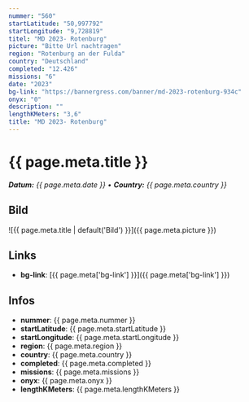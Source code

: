 ```yaml
---
nummer: "560"
startLatitude: "50,997792"
startLongitude: "9,728819"
titel: "MD 2023- Rotenburg"
picture: "Bitte Url nachtragen"
region: "Rotenburg an der Fulda"
country: "Deutschland"
completed: "12.426"
missions: "6"
date: "2023"
bg-link: "https://bannergress.com/banner/md-2023-rotenburg-934c"
onyx: "0"
description: ""
lengthKMeters: "3,6"
title: "MD 2023- Rotenburg"
---
```


# {{ page.meta.title }}
_**Datum:** {{ page.meta.date }} • **Country:** {{ page.meta.country }}_

## Bild
![{{ page.meta.title | default('Bild') }}]({{ page.meta.picture }})

## Links
- **bg-link**: [{{ page.meta['bg-link'] }}]({{ page.meta['bg-link'] }})

## Infos
- **nummer**: {{ page.meta.nummer }}
- **startLatitude**: {{ page.meta.startLatitude }}
- **startLongitude**: {{ page.meta.startLongitude }}
- **region**: {{ page.meta.region }}
- **country**: {{ page.meta.country }}
- **completed**: {{ page.meta.completed }}
- **missions**: {{ page.meta.missions }}
- **onyx**: {{ page.meta.onyx }}
- **lengthKMeters**: {{ page.meta.lengthKMeters }}

